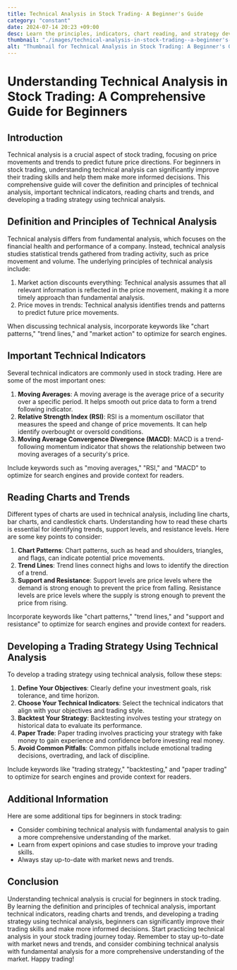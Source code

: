 ```yaml
---
title: Technical Analysis in Stock Trading- A Beginner's Guide
category: "constant"
date: 2024-07-14 20:23 +09:00
desc: Learn the principles, indicators, chart reading, and strategy dev in tech analysis. Crucial for stock trading starters.
thumbnail: "./images/technical-analysis-in-stock-trading--a-beginner's-guide.png"
alt: "Thumbnail for Technical Analysis in Stock Trading: A Beginner's Guide"
---
```


# Understanding Technical Analysis in Stock Trading: A Comprehensive Guide for Beginners

## Introduction

Technical analysis is a crucial aspect of stock trading, focusing on price movements and trends to predict future price directions. For beginners in stock trading, understanding technical analysis can significantly improve their trading skills and help them make more informed decisions. This comprehensive guide will cover the definition and principles of technical analysis, important technical indicators, reading charts and trends, and developing a trading strategy using technical analysis.

## Definition and Principles of Technical Analysis

Technical analysis differs from fundamental analysis, which focuses on the financial health and performance of a company. Instead, technical analysis studies statistical trends gathered from trading activity, such as price movement and volume. The underlying principles of technical analysis include:

1. Market action discounts everything: Technical analysis assumes that all relevant information is reflected in the price movement, making it a more timely approach than fundamental analysis.
2. Price moves in trends: Technical analysis identifies trends and patterns to predict future price movements.

When discussing technical analysis, incorporate keywords like "chart patterns," "trend lines," and "market action" to optimize for search engines.

## Important Technical Indicators

Several technical indicators are commonly used in stock trading. Here are some of the most important ones:

1. **Moving Averages**: A moving average is the average price of a security over a specific period. It helps smooth out price data to form a trend following indicator.
2. **Relative Strength Index (RSI)**: RSI is a momentum oscillator that measures the speed and change of price movements. It can help identify overbought or oversold conditions.
3. **Moving Average Convergence Divergence (MACD)**: MACD is a trend-following momentum indicator that shows the relationship between two moving averages of a security's price.

Include keywords such as "moving averages," "RSI," and "MACD" to optimize for search engines and provide context for readers.

## Reading Charts and Trends

Different types of charts are used in technical analysis, including line charts, bar charts, and candlestick charts. Understanding how to read these charts is essential for identifying trends, support levels, and resistance levels. Here are some key points to consider:

1. **Chart Patterns**: Chart patterns, such as head and shoulders, triangles, and flags, can indicate potential price movements.
2. **Trend Lines**: Trend lines connect highs and lows to identify the direction of a trend.
3. **Support and Resistance**: Support levels are price levels where the demand is strong enough to prevent the price from falling. Resistance levels are price levels where the supply is strong enough to prevent the price from rising.

Incorporate keywords like "chart patterns," "trend lines," and "support and resistance" to optimize for search engines and provide context for readers.

## Developing a Trading Strategy Using Technical Analysis

To develop a trading strategy using technical analysis, follow these steps:

1. **Define Your Objectives**: Clearly define your investment goals, risk tolerance, and time horizon.
2. **Choose Your Technical Indicators**: Select the technical indicators that align with your objectives and trading style.
3. **Backtest Your Strategy**: Backtesting involves testing your strategy on historical data to evaluate its performance.
4. **Paper Trade**: Paper trading involves practicing your strategy with fake money to gain experience and confidence before investing real money.
5. **Avoid Common Pitfalls**: Common pitfalls include emotional trading decisions, overtrading, and lack of discipline.

Include keywords like "trading strategy," "backtesting," and "paper trading" to optimize for search engines and provide context for readers.

## Additional Information

Here are some additional tips for beginners in stock trading:

- Consider combining technical analysis with fundamental analysis to gain a more comprehensive understanding of the market.
- Learn from expert opinions and case studies to improve your trading skills.
- Always stay up-to-date with market news and trends.

## Conclusion

Understanding technical analysis is crucial for beginners in stock trading. By learning the definition and principles of technical analysis, important technical indicators, reading charts and trends, and developing a trading strategy using technical analysis, beginners can significantly improve their trading skills and make more informed decisions. Start practicing technical analysis in your stock trading journey today. Remember to stay up-to-date with market news and trends, and consider combining technical analysis with fundamental analysis for a more comprehensive understanding of the market. Happy trading!
